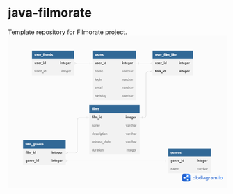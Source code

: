 # java-filmorate
Template repository for Filmorate project.
![DataBase](https://github.com/RomanBolshakov812/java-filmorate/blob/add-database/Database.png)
